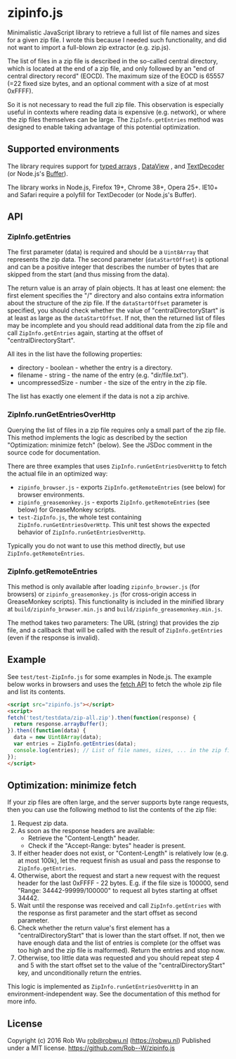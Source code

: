 # zipinfo.js

Minimalistic JavaScript library to retrieve a full list of file names and sizes
for a given zip file. I wrote this because I needed such functionality, and did
not want to import a full-blown zip extractor (e.g. zip.js).

The list of files in a zip file is described in the so-called central directory,
which is located at the end of a zip file, and only followed by an
"end of central directory record" (EOCD). The maximum size of the EOCD is 65557
(=22 fixed size bytes, and an optional comment with a size of at most 0xFFFF).

So it is not necessary to read the full zip file. This observation is especially
useful in contexts where reading data is expensive (e.g. network), or where the
zip files themselves can be large. The `ZipInfo.getEntries` method was designed
to enable taking advantage of this potential optimization.

## Supported environments

The library requires support for
[typed arrays](https://developer.mozilla.org/en-US/docs/Web/JavaScript/Typed_arrays#Browser_compatibility)
,
[DataView](https://developer.mozilla.org/en-US/docs/Web/JavaScript/Reference/Global_Objects/DataView#Browser_compatibility)
, and
[TextDecoder](https://developer.mozilla.org/en-US/docs/Web/API/TextDecoder#Browser_compatibility)
(or Node.js's [Buffer](https://nodejs.org/api/buffer.html)).

The library works in Node.js, Firefox 19+, Chrome 38+, Opera 25+.
IE10+ and Safari require a polyfill for TextDecoder (or Node.js's Buffer).


## API

### ZipInfo.getEntries
The first parameter (data) is required and should be a `Uint8Array` that
represents the zip data. The second parameter (`dataStartOffset`) is optional
and can be a positive integer that describes the number of bytes that are
skipped from the start (and thus missing from the data).

The return value is an array of plain objects. It has at least one element: the
first element specifies the "/" directory and also contains extra information
about the structure of the zip file. If the `dataStartOffset` parameter is
specified, you should check whether the value of "centralDirectoryStart" is at
least as large as the `dataStartOffset`. If not, then the returned list of files
may be incomplete and you should read additional data from the zip file and call
`ZipInfo.getEntries` again, starting at the offset of "centralDirectoryStart".

All ites in the list have the following properties:

- directory - boolean - whether the entry is a directory.
- filename - string - the name of the entry (e.g. "dir/file.txt").
- uncompressedSize - number - the size of the entry in the zip file.

The list has exactly one element if the data is not a zip archive.

### ZipInfo.runGetEntriesOverHttp
Querying the list of files in a zip file requires only a small part of the zip
file. This method implements the logic as described by the section
 "Optimization: minimize fetch" (below). See the JSDoc comment in the source
code for documentation.

There are three examples that uses `ZipInfo.runGetEntriesOverHttp` to fetch the
actual file in an optimized way:

- `zipinfo_browser.js` - exports `ZipInfo.getRemoteEntries` (see below) for
  browser environments.
- `zipinfo_greasemonkey.js` - exports `ZipInfo.getRemoteEntries` (see below)
  for GreaseMonkey scripts.
- `test-ZipInfo.js`, the whole test containing `ZipInfo.runGetEntriesOverHttp`.
  This unit test shows the expected behavior of `ZipInfo.runGetEntriesOverHttp`.

Typically you do not want to use this method directly, but use
`ZipInfo.getRemoteEntries`.

### ZipInfo.getRemoteEntries
This method is only available after loading `zipinfo_browser.js` (for browsers)
or `zipinfo_greasemonkey.js` (for cross-origin access in GreaseMonkey scripts).
This functionality is included in the minified library at
`build/zipinfo_browser.min.js` and `build/zipinfo_greasemonkey.min.js`.

The method takes two parameters: The URL (string) that provides the zip file,
and a callback that will be called with the result of `ZipInfo.getEntries`
(even if the response is invalid).


## Example

See `test/test-ZipInfo.js` for some examples in Node.js.
The example below works in browsers and uses the
[fetch API](https://developer.mozilla.org/en-US/docs/Web/API/Fetch_API)
to fetch the whole zip file and list its contents.

```html
<script src="zipinfo.js"></script>
<script>
fetch('test/testdata/zip-all.zip').then(function(response) {
  return response.arrayBuffer();
}).then((function(data) {
  data = new Uint8Array(data);
  var entries = ZipInfo.getEntries(data);
  console.log(entries); // List of file names, sizes, ... in the zip file.
});
</script>
```

## Optimization: minimize fetch

If your zip files are often large, and the server supports byte range requests,
then you can use the following method to list the contents of the zip file:

1. Request zip data.
2. As soon as the response headers are available:
   - Retrieve the "Content-Length" header.
   - Check if the "Accept-Range: bytes" header is present.
3. If either header does not exist, or "Content-Length" is relatively low (e.g.
   at most 100k), let the request finish as usual and pass the response to
   `ZipInfo.getEntries`.
4. Otherwise, abort the request and start a new request with the request header
   for the last 0xFFFF - 22 bytes. E.g. if the file size is 100000, send
   "Range: 34442-99999/100000" to request all bytes starting at offset 34442.
5. Wait until the response was received and call `ZipInfo.getEntries` with the
   response as first parameter and the start offset as second parameter.
6. Check whether the return value's first element has a "centralDirectoryStart"
   that is lower than the start offset. If not, then we have enough data and the
   list of entries is complete (or the offset was too high and the zip file is
   malformed). Return the entries and stop now.
7. Otherwise, too little data was requested and you should repeat step 4 and 5
   with the start offset set to the value of the "centralDirectoryStart" key,
   and unconditionally return the entries.

This logic is implemented as `ZipInfo.runGetEntriesOverHttp` in an
environment-independent way. See the documentation of this method for more info.


## License
Copyright (c) 2016 Rob Wu <rob@robwu.nl> (https://robwu.nl)
Published under a MIT license.
https://github.com/Rob--W/zipinfo.js
